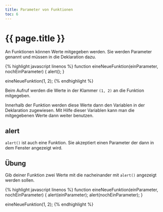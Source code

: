 ```yaml
---
title: Parameter von Funktionen
toc: 6
---
```

# {{ page.title }}

An Funktionen können Werte mitgegeben werden. Sie werden Parameter genannt und
müssen in die Deklaration dazu.

{% highlight javascript linenos %}
function eineNeueFunktion(einParameter, nochEinParameter) {
    alert();
}

eineNeueFunktion(1, 2);
{% endhighlight %}

Beim Aufruf werden die Werte in der Klammer `(1, 2)` an die Funktion mitgegeben.

Innerhalb der Funktion werden diese Werte dann den Variablen in der Deklaration zugewiesen.
Mit Hilfe dieser Variablen kann man die mitgegebenen Werte dann weiter benutzen.

## alert

`alert()` ist auch eine Funktion. Sie akzeptiert einen Parameter der dann in dem Fenster
angezeigt wird.

## Übung

Gib deiner Funktion zwei Werte mit die nacheinander mit `alert()` angezeigt werden
sollen.

{% highlight javascript linenos %}
function eineNeueFunktion(einParameter, nochEinParameter) {
    alert(einParameter);
    alert(nochEinParameter);
}

eineNeueFunktion(1, 2);
{% endhighlight %}
